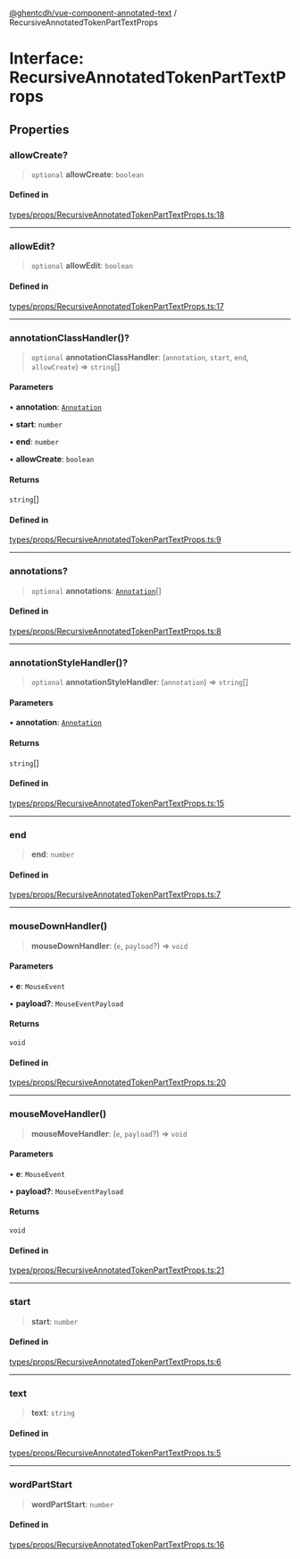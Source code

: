 [@ghentcdh/vue-component-annotated-text](../globals.md) / RecursiveAnnotatedTokenPartTextProps

# Interface: RecursiveAnnotatedTokenPartTextProps

## Properties

### allowCreate?

> `optional` **allowCreate**: `boolean`

#### Defined in

[types/props/RecursiveAnnotatedTokenPartTextProps.ts:18](https://github.com/GhentCDH/vue_component_annotated_text/blob/dbc83b2337042fef45821e5ad97cfdb941fff476/src/types/props/RecursiveAnnotatedTokenPartTextProps.ts#L18)

***

### allowEdit?

> `optional` **allowEdit**: `boolean`

#### Defined in

[types/props/RecursiveAnnotatedTokenPartTextProps.ts:17](https://github.com/GhentCDH/vue_component_annotated_text/blob/dbc83b2337042fef45821e5ad97cfdb941fff476/src/types/props/RecursiveAnnotatedTokenPartTextProps.ts#L17)

***

### annotationClassHandler()?

> `optional` **annotationClassHandler**: (`annotation`, `start`, `end`, `allowCreate`) => `string`[]

#### Parameters

• **annotation**: [`Annotation`](Annotation.md)

• **start**: `number`

• **end**: `number`

• **allowCreate**: `boolean`

#### Returns

`string`[]

#### Defined in

[types/props/RecursiveAnnotatedTokenPartTextProps.ts:9](https://github.com/GhentCDH/vue_component_annotated_text/blob/dbc83b2337042fef45821e5ad97cfdb941fff476/src/types/props/RecursiveAnnotatedTokenPartTextProps.ts#L9)

***

### annotations?

> `optional` **annotations**: [`Annotation`](Annotation.md)[]

#### Defined in

[types/props/RecursiveAnnotatedTokenPartTextProps.ts:8](https://github.com/GhentCDH/vue_component_annotated_text/blob/dbc83b2337042fef45821e5ad97cfdb941fff476/src/types/props/RecursiveAnnotatedTokenPartTextProps.ts#L8)

***

### annotationStyleHandler()?

> `optional` **annotationStyleHandler**: (`annotation`) => `string`[]

#### Parameters

• **annotation**: [`Annotation`](Annotation.md)

#### Returns

`string`[]

#### Defined in

[types/props/RecursiveAnnotatedTokenPartTextProps.ts:15](https://github.com/GhentCDH/vue_component_annotated_text/blob/dbc83b2337042fef45821e5ad97cfdb941fff476/src/types/props/RecursiveAnnotatedTokenPartTextProps.ts#L15)

***

### end

> **end**: `number`

#### Defined in

[types/props/RecursiveAnnotatedTokenPartTextProps.ts:7](https://github.com/GhentCDH/vue_component_annotated_text/blob/dbc83b2337042fef45821e5ad97cfdb941fff476/src/types/props/RecursiveAnnotatedTokenPartTextProps.ts#L7)

***

### mouseDownHandler()

> **mouseDownHandler**: (`e`, `payload`?) => `void`

#### Parameters

• **e**: `MouseEvent`

• **payload?**: `MouseEventPayload`

#### Returns

`void`

#### Defined in

[types/props/RecursiveAnnotatedTokenPartTextProps.ts:20](https://github.com/GhentCDH/vue_component_annotated_text/blob/dbc83b2337042fef45821e5ad97cfdb941fff476/src/types/props/RecursiveAnnotatedTokenPartTextProps.ts#L20)

***

### mouseMoveHandler()

> **mouseMoveHandler**: (`e`, `payload`?) => `void`

#### Parameters

• **e**: `MouseEvent`

• **payload?**: `MouseEventPayload`

#### Returns

`void`

#### Defined in

[types/props/RecursiveAnnotatedTokenPartTextProps.ts:21](https://github.com/GhentCDH/vue_component_annotated_text/blob/dbc83b2337042fef45821e5ad97cfdb941fff476/src/types/props/RecursiveAnnotatedTokenPartTextProps.ts#L21)

***

### start

> **start**: `number`

#### Defined in

[types/props/RecursiveAnnotatedTokenPartTextProps.ts:6](https://github.com/GhentCDH/vue_component_annotated_text/blob/dbc83b2337042fef45821e5ad97cfdb941fff476/src/types/props/RecursiveAnnotatedTokenPartTextProps.ts#L6)

***

### text

> **text**: `string`

#### Defined in

[types/props/RecursiveAnnotatedTokenPartTextProps.ts:5](https://github.com/GhentCDH/vue_component_annotated_text/blob/dbc83b2337042fef45821e5ad97cfdb941fff476/src/types/props/RecursiveAnnotatedTokenPartTextProps.ts#L5)

***

### wordPartStart

> **wordPartStart**: `number`

#### Defined in

[types/props/RecursiveAnnotatedTokenPartTextProps.ts:16](https://github.com/GhentCDH/vue_component_annotated_text/blob/dbc83b2337042fef45821e5ad97cfdb941fff476/src/types/props/RecursiveAnnotatedTokenPartTextProps.ts#L16)
